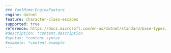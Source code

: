 ```yaml
---
### YamlMime:EngineFeature
engine: dotnet
feature: character-class-escapes
supported: true
reference: https://docs.microsoft.com/en-us/dotnet/standard/base-types/character-classes-in-regular-expressions#word-character-w
#description: *content.description
#syntax: *content.syntax
#example: *content.example
---
```

